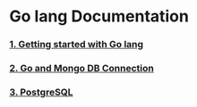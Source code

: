 # Go lang Documentation

### [1. Getting started with Go lang](https://github.com/Everest1508/go-codes/tree/main/go-basics)

### [2. Go and Mongo DB Connection](https://github.com/Everest1508/go-codes/tree/main/go-mongodb)

### [3. PostgreSQL](https://github.com/Everest1508/go-codes/tree/main/postgresql)